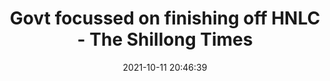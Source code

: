 ---
"title": "Govt focussed on finishing off HNLC - The Shillong Times"
"date": "2021-10-11 20:46:39"
"feed_name": "GOOGLENEWSMINING"
"feed_website": "https://news.google.com/search?q=mining%2Bincident&hl=en-US&gl=US&ceid=US:en"
"feed_rss": "https://news.google.com/rss/search?q=mining%2Bincident&hl=en-US&gl=US&ceid=US:en"
"link": "https://theshillongtimes.com/2021/10/12/govt-focussed-on-finishing-off-hnlc/"
"source": "{'href': 'https://theshillongtimes.com', 'title': 'The Shillong Times'}"
"file": "_posts/2021-1-1-7e771b94cf91803fbd8d49eeceaebd4acb8b349d.md"
"accident": "0"
"drilling": "0"
"dead": "0"
"injured": "0"
"arrested": "0"
"place": "unknown place"
"where": "unknown site"
"causes": "unknown"
"place_uri": "unknown place"
---